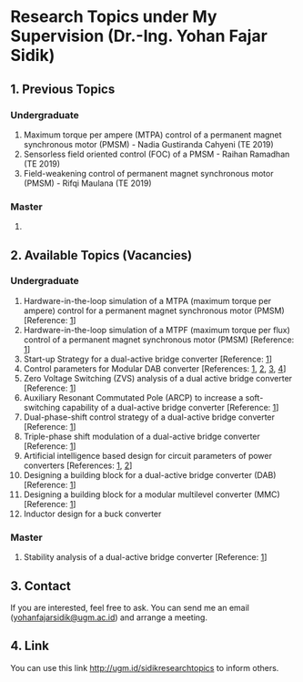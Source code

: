 # Research Topics under My Supervision (Dr.-Ing. Yohan Fajar Sidik)

## 1. Previous Topics

### Undergraduate

1. Maximum torque per ampere (MTPA) control of a permanent magnet synchronous motor (PMSM) - Nadia Gustiranda Cahyeni (TE 2019)
2. Sensorless field oriented control (FOC) of a PMSM - Raihan Ramadhan (TE 2019)
3. Field-weakening control of permanent magnet synchronous motor (PMSM) - Rifqi Maulana (TE 2019)

### Master

1.

## 2. Available Topics (Vacancies)

### Undergraduate

1. Hardware-in-the-loop simulation of a MTPA (maximum torque per ampere) control for a permanent magnet synchronous motor (PMSM) [Reference: [1](https://repository.tudelft.nl/islandora/object/uuid:826849d2-32e1-400a-a7a3-de1b9201d97a?collection=education)]
2. Hardware-in-the-loop simulation of a MTPF (maximum torque per flux) control of a permanent magnet synchronous motor (PMSM) [Reference: [1](https://ieeexplore.ieee.org/abstract/document/7841413)]
3. Start-up Strategy for a dual-active bridge converter [Reference: [1](https://ieeexplore.ieee.org/abstract/document/10121643)]
4. Control parameters for Modular DAB converter [References: [1](https://ieeexplore.ieee.org/abstract/document/7403968), [2](https://ieeexplore.ieee.org/stamp/stamp.jsp?tp=&arnumber=6626418), [3](https://publications.rwth-aachen.de/record/834674/files/834674.pdf), [4](https://ieeexplore.ieee.org/abstract/document/8056215)]
6. Zero Voltage Switching (ZVS) analysis of a dual active bridge converter [Reference: [1](https://ieeexplore.ieee.org/abstract/document/9146771)]
7. Auxiliary Resonant Commutated Pole (ARCP) to increase a soft-switching capability of a dual-active bridge converter [Reference: [1](https://ieeexplore.ieee.org/stamp/stamp.jsp?tp=&arnumber=6910857)]
8. Dual-phase-shift control strategy of a dual-active bridge converter [Reference: [1](https://ieeexplore.ieee.org/document/5944548)]
9. Triple-phase shift modulation of a dual-active bridge converter [Reference: [1](https://ieeexplore.ieee.org/abstract/document/7778233)]
10. Artificial intelligence based design for circuit parameters of power converters [References: [1](https://ieeexplore.ieee.org/document/9457042), [2](https://ieeexplore.ieee.org/stamp/stamp.jsp?tp=&arnumber=9296920)]
11. Designing a building block for a dual-active bridge converter (DAB) [Reference: [1](https://www.taraztechnologies.com/product/power-electronics-modules/power/full-bridge-inverter-development-kit/)]
12. Designing a building block for a modular multilevel converter (MMC) [Reference: [1](https://www.taraztechnologies.com/product/power-electronics-modules/power/half-bridge-mppt-development-kit/)]
13. Inductor design for a buck converter

### Master

1. Stability analysis of a dual-active bridge converter [Reference: [1](https://ieeexplore.ieee.org/abstract/document/9468398)]

## 3. Contact

If you are interested, feel free to ask. You can send me an email (yohanfajarsidik@ugm.ac.id) and arrange a meeting.

## 4. Link

You can use this link http://ugm.id/sidikresearchtopics to inform others.


